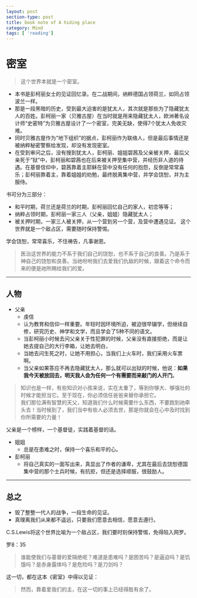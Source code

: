 ```yaml
---
layout: post
section-type: post
title: book note of A hiding place
category: Mind
tags: [ 'reading']
---
```

# 密室 #

> 这个世界本就是一个密室。

- 本书是彭柯丽女士的见证回忆录。在二战期间，纳粹德国占领荷兰，如同占领波兰一样。
- 那是一段黑暗的历史，受到最大迫害的是犹太人，其次就是那些为了隐藏犹太人的百姓。彭柯丽一家（贝雅古屋）在当时就是用来隐藏犹太人，欧洲著名设计师“史密特”为贝雅古屋设计了一个密室，完美无缺，使得7个犹太人免收灾难。
- 同时贝雅古屋作为“地下组织”的据点，彭柯丽作为联络人，但是最后事情还是被纳粹秘密警察给发现，却没有发现密室。
- 在受到审问之后，没有搜到犹太人，彭柯丽、姐姐碧茜及父亲被关押，最后父亲死于“狱”中，彭柯丽和碧茜也在后来被关押至集中营，并经历非人道的待遇。在基督信仰中，碧茜靠着主耶稣在营中没有任何的抱怨，反倒是常常喜乐；彭柯丽靠着主，靠着姐姐的劝勉，最终脱离集中营，并学会饶恕，并为主服侍。



书可分为三部分：

- 和平时期，荷兰还是荷兰的时期，彭柯丽回忆自己的家人，初恋等等；
- 纳粹占领时期，彭柯丽一家三人（父亲，姐姐）隐藏犹太人；
- 被关押时期，一家三人被关押，从一个营到另一个营，及营中遭遇见证。
这个世界就是一个敌占区，需要随时保持警惕。

学会饶恕，常常喜乐，不住祷告，凡事谢恩。

> 医治这世界的能力不系于我们自己的饶恕，也不系于自己的良善。乃是系于神自己的饶恕和良善。当祂吩咐我们去爱我们仇敌的时候，跟着这个命令而来的便是祂所赐给我们的爱。

----------

## 人物 ##

- 父亲
	- 虔信
	- 认为教育和信仰一样重要。年轻时因环境所迫，被迫很早辍学，但继续自修，研究历史、神学和文学，而且学会了5种不同的语文。
	- 当彭柯丽小时候去问父亲关于性犯罪的时候，父亲没有直接拒绝，而是让她去提自己的大行李箱，让她去明白，
	- 当她去问生死之时，让她不用担心，当我们上火车时，我们采用火车票啊。
	- 当父亲如果答应不再去隐藏犹太人，那么就可以出狱的时候，他说：**如果我今天被放回去，明天我人会为任何一个有需要而来敲门的人开门**。
> 知识也是一样，有些知识对小孩来说，实在太重了，等到你够大、够强壮的时候才能担当它。至于现在，你必须信任爸爸来替你承担它。  
> 我们那位满有智慧的天父，知道我们什么时候需要什么东西，不要跑到祂牵头去！当时候到了，我们当中有些人必须去世，那是你就会在心中及时找到你所需要的力量！

父亲是一个榜样，一个基督徒，实践着基督的话。

- 姐姐
	- 总是在患难之时，保持一个喜乐和平的心。
- 彭柯丽
	- 将自己真实的一面写出来，真显出了作者的谦卑，尤其在最后去饶恕德国集中营的那个士兵时候，有抗拒，但还是选择顺服，很鼓励人。

----------

## 总之 ##

- 毁了整整一代人的战争，一段生命的见证。
- 真理离我们从来都不遥远，只要我们愿意去相信，愿意去遵行。

C.S.Lewis将这个世界比喻为一个敌占区，我们要时刻保持警惕，免得陷入网罗。

罗8：35
> 谁能使我们与基督的爱隔绝呢？难道是患难吗？是困苦吗？是逼迫吗？是饥饿吗？是赤身露体吗？是危险吗？是刀剑吗？

这一切，都在这本《密室》中得以见证：

> 然而，靠着爱我们的主，在这一切的事上已经得胜有余了。
